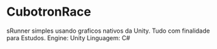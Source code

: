 # CubotronRace
sRunner simples usando graficos nativos da Unity. Tudo com finalidade para Estudos. Engine: Unity Linguagem: C#
